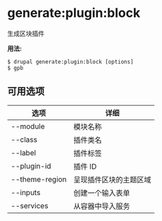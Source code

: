 # generate:plugin:block
生成区块插件

**用法:**
```
$ drupal generate:plugin:block [options] 
$ gpb  
```

## 可用选项
选项 | 详细
-------|-------------
--module | 模块名称
--class | 插件类名
--label | 插件标签
--plugin-id | 插件 ID
--theme-region | 呈现插件区块的主题区域
--inputs | 创建一个输入表单
--services | 从容器中导入服务
